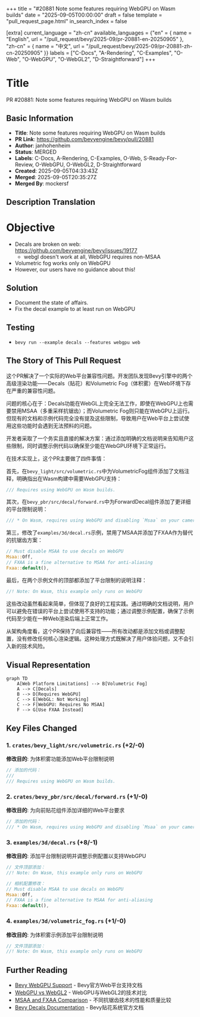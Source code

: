 +++
title = "#20881 Note some features requiring WebGPU on Wasm builds"
date = "2025-09-05T00:00:00"
draft = false
template = "pull_request_page.html"
in_search_index = false

[extra]
current_language = "zh-cn"
available_languages = {"en" = { name = "English", url = "/pull_request/bevy/2025-09/pr-20881-en-20250905" }, "zh-cn" = { name = "中文", url = "/pull_request/bevy/2025-09/pr-20881-zh-cn-20250905" }}
labels = ["C-Docs", "A-Rendering", "C-Examples", "O-Web", "O-WebGPU", "O-WebGL2", "D-Straightforward"]
+++

# Title
PR #20881: Note some features requiring WebGPU on Wasm builds

## Basic Information
- **Title**: Note some features requiring WebGPU on Wasm builds
- **PR Link**: https://github.com/bevyengine/bevy/pull/20881
- **Author**: janhohenheim
- **Status**: MERGED
- **Labels**: C-Docs, A-Rendering, C-Examples, O-Web, S-Ready-For-Review, O-WebGPU, O-WebGL2, D-Straightforward
- **Created**: 2025-09-05T04:33:43Z
- **Merged**: 2025-09-05T20:35:27Z
- **Merged By**: mockersf

## Description Translation
# Objective

- Decals are broken on web: https://github.com/bevyengine/bevy/issues/19177
  - webgl doesn't work at all, WebGPU requires non-MSAA
- Volumetric fog works only on WebGPU
- However, our users have no guidance about this!

## Solution

- Document the state of affairs.
- Fix the decal example to at least run on WebGPU

## Testing

- `bevy run --example decals --features webgpu web`

## The Story of This Pull Request

这个PR解决了一个实际的Web平台兼容性问题。开发团队发现Bevy引擎中的两个高级渲染功能——Decals（贴花）和Volumetric Fog（体积雾）在Web环境下存在严重的兼容性问题。

问题的核心在于：Decals功能在WebGL上完全无法工作，即使在WebGPU上也需要禁用MSAA（多重采样抗锯齿）；而Volumetric Fog则只能在WebGPU上运行。但现有的文档和示例代码完全没有提及这些限制，导致用户在Web平台上尝试使用这些功能时会遇到无法预料的问题。

开发者采取了一个务实且直接的解决方案：通过添加明确的文档说明来告知用户这些限制，同时调整示例代码以确保至少能在WebGPU环境下正常运行。

在技术实现上，这个PR主要做了四件事情：

首先，在`bevy_light/src/volumetric.rs`中为VolumetricFog组件添加了文档注释，明确指出在Wasm构建中需要WebGPU支持：

```rust
/// Requires using WebGPU on Wasm builds.
```

其次，在`bevy_pbr/src/decal/forward.rs`中为ForwardDecal组件添加了更详细的平台限制说明：

```rust
/// * On Wasm, requires using WebGPU and disabling `Msaa` on your camera.
```

第三，修改了`examples/3d/decal.rs`示例，禁用了MSAA并添加了FXAA作为替代的抗锯齿方案：

```rust
// Must disable MSAA to use decals on WebGPU
Msaa::Off,
// FXAA is a fine alternative to MSAA for anti-aliasing
Fxaa::default(),
```

最后，在两个示例文件的顶部都添加了平台限制的说明注释：

```rust
//! Note: On Wasm, this example only runs on WebGPU
```

这些改动虽然看起来简单，但体现了良好的工程实践。通过明确的文档说明，用户可以避免在错误的平台上尝试使用不支持的功能；通过调整示例配置，确保了示例代码至少能在一种Web渲染后端上正常工作。

从架构角度看，这个PR保持了向后兼容性——所有改动都是添加文档或调整配置，没有修改任何核心渲染逻辑。这种处理方式既解决了用户体验问题，又不会引入新的技术风险。

## Visual Representation

```mermaid
graph TD
    A[Web Platform Limitations] --> B[Volumetric Fog]
    A --> C[Decals]
    B --> D[Requires WebGPU]
    C --> E[WebGL: Not Working]
    C --> F[WebGPU: Requires No MSAA]
    F --> G[Use FXAA Instead]
```

## Key Files Changed

### 1. `crates/bevy_light/src/volumetric.rs` (+2/-0)
**修改目的**: 为体积雾功能添加Web平台限制说明
```rust
// 添加的代码：
///
/// Requires using WebGPU on Wasm builds.
```

### 2. `crates/bevy_pbr/src/decal/forward.rs` (+1/-0)  
**修改目的**: 为向前贴花组件添加详细的Web平台要求
```rust
// 添加的代码：
/// * On Wasm, requires using WebGPU and disabling `Msaa` on your camera.
```

### 3. `examples/3d/decal.rs` (+8/-1)
**修改目的**: 添加平台限制说明并调整示例配置以支持WebGPU
```rust
// 文件顶部添加：
//! Note: On Wasm, this example only runs on WebGPU

// 相机配置修改：
// Must disable MSAA to use decals on WebGPU
Msaa::Off,
// FXAA is a fine alternative to MSAA for anti-aliasing  
Fxaa::default(),
```

### 4. `examples/3d/volumetric_fog.rs` (+1/-0)
**修改目的**: 为体积雾示例添加平台限制说明
```rust
// 文件顶部添加：
//! Note: On Wasm, this example only runs on WebGPU
```

## Further Reading

- [Bevy WebGPU Support](https://bevyengine.org/learn/quick-start/platform-specific/web/) - Bevy官方Web平台支持文档
- [WebGPU vs WebGL2](https://developer.chrome.com/blog/webgpu-io2023/) - WebGPU与WebGL2的技术对比
- [MSAA and FXAA Comparison](https://gametimereg.com/blogs/blog/msaa-vs-fxaa) - 不同抗锯齿技术的性能和质量比较
- [Bevy Decals Documentation](https://docs.rs/bevy/latest/bevy/pbr/decal/index.html) - Bevy贴花系统官方文档